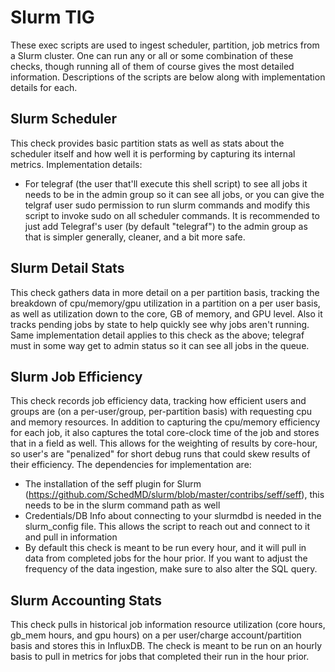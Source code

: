 # Slurm TIG
These exec scripts are used to ingest scheduler, partition, job metrics from a Slurm cluster.  One can run any or all or some combination of these checks, though running all of them of course gives the most detailed information.  Descriptions of the scripts are below along with implementation details for each.  

## Slurm Scheduler
This check provides basic partition stats as well as stats about the scheduler itself and how well it is performing by capturing its internal metrics.  Implementation details:
- For telegraf (the user that'll execute this shell script) to see all jobs it needs to be in the admin group so it can see all jobs, or you can give the telgraf user sudo permission to run slurm commands and modify this script to invoke sudo on all scheduler commands.  It is recommended to just add Telegraf's user (by default "telegraf") to the admin group as that is simpler generally, cleaner, and a bit more safe.  

## Slurm Detail Stats
This check gathers data in more detail on a per partition basis, tracking the breakdown of cpu/memory/gpu utilization in a partition on a per user basis, as well as utilization down to the core, GB of memory, and GPU level.  Also it tracks pending jobs by state to help quickly see why jobs aren't running.  Same implementation detail applies to this check as the above; telegraf must in some way get to admin status so it can see all jobs in the queue.  

## Slurm Job Efficiency
This check records job efficiency data, tracking how efficient users and groups are (on a per-user/group, per-partition basis) with requesting cpu and memory resources.  In addition to capturing the cpu/memory efficiency for each job, it also captures the total core-clock time of the job and stores that in a field as well.  This allows for the weighting of results by core-hour, so user's are "penalized" for short debug runs that could skew results of their efficiency.  The dependencies for implementation are:
- The installation of the seff plugin for Slurm (https://github.com/SchedMD/slurm/blob/master/contribs/seff/seff), this needs to be in the slurm command path as well
- Credentials/DB Info about connecting to your slurmdbd is needed in the slurm_config file.  This allows the script to reach out and connect to it and pull in information
- By default this check is meant to be run every hour, and it will pull in data from completed jobs for the hour prior.  If you want to adjust the frequency of the data ingestion, make sure to also alter the SQL query.

## Slurm Accounting Stats
This check pulls in historical job information resource utilization (core hours, gb_mem hours, and gpu hours) on a per user/charge account/partition basis and stores this in InfluxDB.  The check is meant to be run on an hourly basis to pull in metrics for jobs that completed their run in the hour prior.

